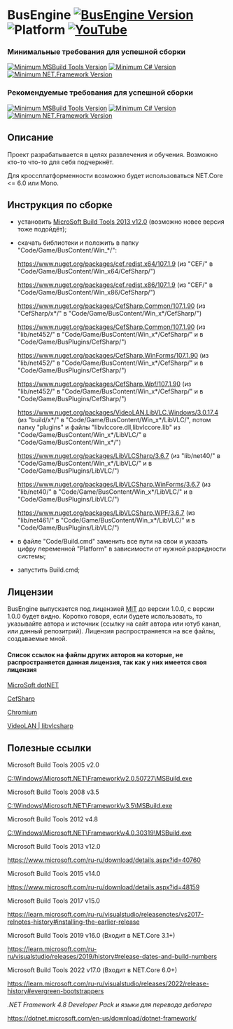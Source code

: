 # BusEngine [![BusEngine Version](https://img.shields.io/badge/Release-v0.3.0-black.svg?cacheSeconds=31536000)](https://github.com/BuslikDrev/BusEngine) ![Platform](https://img.shields.io/badge/Platform-Win7+--x64%20|%20Win7+--x86-purple.svg?cacheSeconds=31536000) [![YouTube](https://img.shields.io/youtube/views/2FowrV3cpZo?style=social)](https://www.youtube.com/watch?v=2FowrV3cpZo)

### Минимальные требования для успешной сборки
[![Minimum MSBuild Tools Version](https://img.shields.io/badge/MSBuild%20Tools-%20%3E%3D%20v12.0-orange.svg?cacheSeconds=31536000)](https://www.microsoft.com/ru-ru/download/details.aspx?id=40760)
[![Minimum C# Version](https://img.shields.io/badge/C%23%20%28CSharp%29-%20%3E%3D%20v5.0-blueviolet.svg?cacheSeconds=31536000)](https://learn.microsoft.com/ru-ru/dotnet/csharp/whats-new/csharp-version-history#c-version-50)
[![Minimum NET.Framework Version](https://img.shields.io/badge/NET.Framework-%20%3E%3D%20v4.5.2-blue.svg?cacheSeconds=31536000)](https://dotnet.microsoft.com/en-us/download/dotnet-framework)

### Рекомендуемые требования для успешной сборки
[![Minimum MSBuild Tools Version](https://img.shields.io/badge/MSBuild%20Tools-%20%3E%3D%20v14.0-orange.svg?cacheSeconds=31536000)](https://www.microsoft.com/ru-ru/download/details.aspx?id=48159)
[![Minimum C# Version](https://img.shields.io/badge/C%23%20%28CSharp%29-%20%3E%3D%20v6.0-blueviolet.svg?cacheSeconds=31536000)](https://learn.microsoft.com/ru-ru/dotnet/csharp/whats-new/csharp-version-history#c-version-60)
[![Minimum NET.Framework Version](https://img.shields.io/badge/NET.Framework-%20%3E%3D%20v4.6.0-blue.svg?cacheSeconds=31536000)](https://dotnet.microsoft.com/en-us/download/dotnet-framework)

## Описание

Проект разрабатывается в целях развлечения и обучения. Возможно кто-то что-то для себя подчеркнёт.

Для кроссплатформенности возможно будет использоваться NET.Core <= 6.0 или Mono.

## Инструкция по сборке

- установить [MicroSoft Build Tools 2013 v12.0](https://www.microsoft.com/ru-ru/download/details.aspx?id=40760) (возможно новее версия тоже подойдёт);
- скачать библиотеки и положить в папку "Code/Game/BusContent/Win_*/":

  https://www.nuget.org/packages/cef.redist.x64/107.1.9 (из "CEF/" в "Code/Game/BusContent/Win_x64/CefSharp/")

  https://www.nuget.org/packages/cef.redist.x86/107.1.9 (из "CEF/" в "Code/Game/BusContent/Win_x86/CefSharp/")

  https://www.nuget.org/packages/CefSharp.Common/107.1.90 (из "CefSharp/x*/" в "Code/Game/BusContent/Win_x*/CefSharp/")

  https://www.nuget.org/packages/CefSharp.Common/107.1.90 (из "lib/net452/" в "Code/Game/BusContent/Win_x*/CefSharp/" и в "Code/Game/BusPlugins/CefSharp/")

  https://www.nuget.org/packages/CefSharp.WinForms/107.1.90 (из "lib/net452/" в "Code/Game/BusContent/Win_x*/CefSharp/" и в "Code/Game/BusPlugins/CefSharp/")

  https://www.nuget.org/packages/CefSharp.Wpf/107.1.90 (из "lib/net452/" в "Code/Game/BusContent/Win_x*/CefSharp/" и в "Code/Game/BusPlugins/CefSharp/")

  https://www.nuget.org/packages/VideoLAN.LibVLC.Windows/3.0.17.4 (из "build/x*/" в "Code/Game/BusContent/Win_x*/LibVLC/", потом папку "plugins" и файлы "libvlccore.dll,libvlccore.lib" из "Code/Game/BusContent/Win_x*/LibVLC/" в "Code/Game/BusContent/Win_x*/")

  https://www.nuget.org/packages/LibVLCSharp/3.6.7 (из "lib/net40/" в "Code/Game/BusContent/Win_x*/LibVLC/" и в "Code/Game/BusPlugins/LibVLC/")

  https://www.nuget.org/packages/LibVLCSharp.WinForms/3.6.7 (из "lib/net40/" в "Code/Game/BusContent/Win_x*/LibVLC/" и в "Code/Game/BusPlugins/LibVLC/")

  https://www.nuget.org/packages/LibVLCSharp.WPF/3.6.7 (из "lib/net461/" в "Code/Game/BusContent/Win_x*/LibVLC/" и в "Code/Game/BusPlugins/LibVLC/")
- в файлe "Code/Build.cmd" заменить все пути на свои и указать цифру переменной "Platform" в зависимости от нужной разрядности системы;
- запустить Build.cmd;

## Лицензии

BusEngine выпускается под лицензией [MIT](https://github.com/BuslikDrev/BusEngine/blob/main/LICENSE) до версии 1.0.0, с версии 1.0.0 будет видно. Коротко говоря, если будете использовать, то указывайте автора и источник (ссылку на сайт автора или ютуб канал, или данный репозитрий).
Лицензия распространяется на все файлы, создаваемые мной.

#### Список ссылок на файлы других авторов на которые, не распространяется данная лицензия, так как у них имеется своя лицензия
[MicroSoft dotNET](https://github.com/dotnet)

[CefSharp](https://github.com/cefsharp/CefSharp/tree/v107.1.90)

[Chromium](https://github.com/chromium/chromium)

[VideoLAN | libvlcsharp](https://github.com/videolan)

## Полезные ссылки

Microsoft Build Tools 2005 v2.0

[C:\Windows\Microsoft.NET\Framework\v2.0.50727\MSBuild.exe](file:///C:/Windows/Microsoft.NET/Framework/v2.0.50727)

Microsoft Build Tools 2008 v3.5

[C:\Windows\Microsoft.NET\Framework\v3.5\MSBuild.exe](file:///C:/Windows/Microsoft.NET/Framework/v3.5)

Microsoft Build Tools 2012 v4.8

[C:\Windows\Microsoft.NET\Framework\v4.0.30319\MSBuild.exe](file:///C:/Windows/Microsoft.NET/Framework/v4.0.30319)

Microsoft Build Tools 2013 v12.0

https://www.microsoft.com/ru-ru/download/details.aspx?id=40760

Microsoft Build Tools 2015 v14.0

https://www.microsoft.com/ru-ru/download/details.aspx?id=48159

Microsoft Build Tools 2017 v15.0

https://learn.microsoft.com/ru-ru/visualstudio/releasenotes/vs2017-relnotes-history#installing-the-earlier-release

Microsoft Build Tools 2019 v16.0 (Входит в NET.Core 3.1+)

https://learn.microsoft.com/ru-ru/visualstudio/releases/2019/history#release-dates-and-build-numbers

Microsoft Build Tools 2022 v17.0 (Входит в NET.Core 6.0+)

https://learn.microsoft.com/ru-ru/visualstudio/releases/2022/release-history#evergreen-bootstrappers

*.NET Framework 4.8 Developer Pack и языки для перевода дебагера*

https://dotnet.microsoft.com/en-us/download/dotnet-framework/
